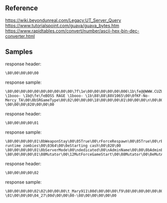 ## Reference

https://wiki.beyondunreal.com/Legacy:UT_Server_Query  
https://www.tutorialspoint.com/guava/guava_bytes.htm  
https://www.rapidtables.com/convert/number/ascii-hex-bin-dec-converter.html  
  
## Samples

response header: 
```
\80\00\00\00\00
```

response sample: 
```
\80\00\00\00\00\00\00\00\00\00\7f\1e\00\00\00\00\00\006\1b\fe@@WWW.CUZUS.ORG \1booo- \1b@\fe\feBOSS RAGE \1booo- \1b\88\88\88V1065\00\0fKF-No-Mercy_TA\00\0bSRGameType\00\02\00\00\00\18\00\00\00\01\00\00\00\n\00\00\00\00\00\00\00 \00\00\00\020\00\00\00
```

response header: 
```
\80\00\00\00\01
```

response sample:
```
\80\00\00\00\01\0bWeaponStay\00\05True\00\rForceRespawn\00\05True\00\rBalanceTeams\00\05True\00\14PlayersBalanceTeams\00\05True\00\12FriendlyFireScale\00\032%\00\0cInitialWave\00\020\00\nFinalWave\00\0310\00\14Max runtime zombies\00\0364\00\0eStarting cash\00\020\00
\80\00\00\00\01\0bServerMode\00\ndedicated\00\nAdminName\00\00\0bAdminEmail\00\11http://cuzus.org\00\0eServerVersion\00\051065\00\rIsVacSecured\00\05true\00\0eMaxSpectators\00\0332\00\nMapVoting\00\05true\00\0bKickVoting\00\05true\00\08Mutator\00\10KillingFloorMut\00\08Mutator\00\0fServerColorMut\00\08Mutator\00\0eMutLoginCheck\00\08Mutator\00\0fMutServerPerks\00\0cCurrentWave\00\022\00\0cGameStarted\00\05true\00\tShopTime\00\06false\00\0eMonstersTotal\00\0364\00\0eMonstersAlive\00\021\00\0fGameDifficulty\00\054.00\00\08Mutator\00\0fMutZedsManager\00\08Mutator\00\10MutAdminControl\00\08Mutator\00\14MutPerkLevelControl\00 \80\00\00\00\01\08Mutator\00\12MutForceGameStart\00\08Mutator\00\0eMutAmmoPickup\00\08Mutator\00\rMutWeldArmor\00\08Mutator\00\0fMutAutoRespawn\00\08Mutator\00\rMutChatSaver\00\08Mutator\00\10MutReloadSwitch\00\08Mutator\00\0fMutPatriarchHp\00\08Mutator\00\10MutDoorMessages\00\08Mutator\00\0cMutGameDiff\00\08Mutator\00\0eMutDoshWeapon\00\08Mutator\00\tCUZSkins\00\08Mutator\00\08WepStay\00\08Mutator\00\11MutKFAntiBlocker\00\08Mutator\00\rMutServerAds\00\08Mutator\00\08ZedCfgB\00\08Mutator\00\rMutMultiJump\00\0bMinPlayers\00\020\00\rEndTimeDelay\00\054.00\00\nGoalScore\00\0360\00\nTimeLimit\00\020\00\rTranslocator\00\06False\00
```

response header:
```
\80\00\00\00\02
```

response sample:
```
\80\00\00\00\02\02\00\00\00\t_Mary911\00d\00\00\00\f9\08\00\00\00\00\00 \01\00\00\00\04_27\00d\00\00\00-\08\00\00\00\00\00 
```
